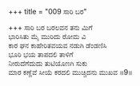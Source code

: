 +++
title = "009 ಸಾರಿ ಬರ"

+++
ಸಾರಿ ಬರ ಬರಲವನ ತನು ಮಿಗೆ  
ಭಾರಿಸಿತು ಮೈ ಮುರಿದು ರೋಮ ವಿ  
ಕಾರ ಘನ ಕಾಹೇರಿತವಯವ ನಡುಗಿ ಡೆಂಡಣಿಸಿ  
ಭೂರಿ ಭಯ ತಾಪದಲಿ ತಾಳಿಗೆ  
ನೀರುದೆಗೆದುದು ತುಟಿಯೊಣಗಿ ಸುಕು  
ಮಾರ ಕಣ್ಣೆವೆ ಸೀಯೆ ಕರದಲಿ ಮುಚ್ಚಿದನು ಮುಖವ      ॥9॥